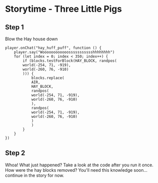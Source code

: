 # Storytime - Three Little Pigs

## Step 1
Blow the Hay house down

```template
player.onChat("hay_huff_puff", function () {
    player.say("Woooooooooooossssssssssshhhhhhhh")
    for (let index = 0; index < 350; index++) {
        if (blocks.testForBlock(HAY_BLOCK, randpos(
        world(-254, 71, -919),
        world(-260, 76, -910)
        ))) {
            blocks.replace(
            AIR,
            HAY_BLOCK,
            randpos(
            world(-254, 71, -919),
            world(-260, 76, -910)
            ),
            randpos(
            world(-254, 71, -919),
            world(-260, 76, -910)
            )
            )
        }
    }
})
```
## Step 2
Whoa! What just happened? Take a look at the code after you run it once. How were the hay blocks removed? You'll need this knowledge soon... continue in the story for now.
